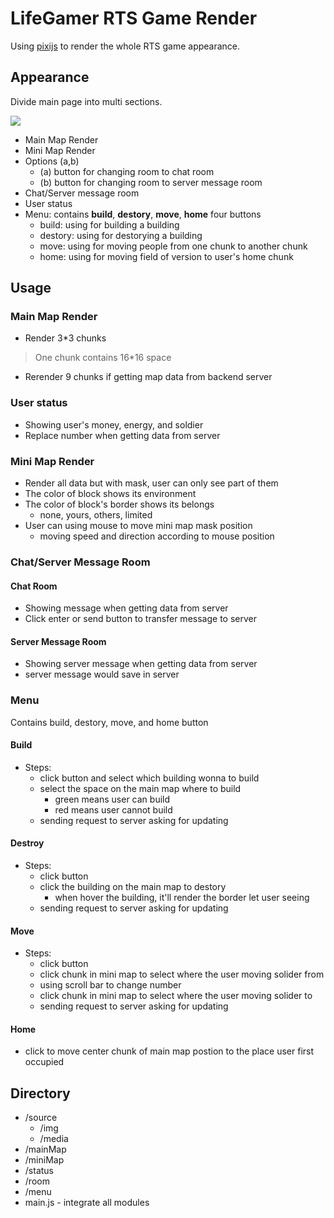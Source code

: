 # LifeGamer RTS Game Render

Using [pixijs](http://www.pixijs.com/) to render the whole RTS game appearance.

## Appearance

Divide main page into multi sections.

![](https://i.imgur.com/aQyDEXa.jpg)

- Main Map Render
- Mini Map Render
- Options (a,b)
    - (a) button for changing room to chat room
    - (b) button for changing room to server message room
- Chat/Server message room
- User status
- Menu: contains **build**, **destory**, **move**, **home** four buttons
    - build: using for building a building
    - destory: using for destorying a building
    - move: using for moving people from one chunk to another chunk
    - home: using for moving field of version to user's home chunk

## Usage

### Main Map Render

- Render 3*3 chunks
> One chunk contains 16*16 space
- Rerender 9 chunks if getting map data from backend server

### User status

- Showing user's money, energy, and soldier
- Replace number when getting data from server

### Mini Map Render

- Render all data but with mask, user can only see part of them
- The color of block shows its environment
- The color of block's border shows its belongs
    - none, yours, others, limited
- User can using mouse to move mini map mask position
    - moving speed and direction according to mouse position

### Chat/Server Message Room

#### Chat Room

- Showing message when getting data from server
- Click enter or send button to transfer message to server

#### Server Message Room

- Showing server message when getting data from server
- server message would save in server

### Menu

Contains build, destory, move, and home button

#### Build

- Steps:
    - click button and select which building wonna to build
    - select the space on the main map where to build
        - green means user can build
        - red means user cannot build
    - sending request to server asking for updating

#### Destroy

- Steps:
    - click button
    - click the building on the main map to destory
        - when hover the building, it'll render the border let user seeing
    - sending request to server asking for updating

#### Move

- Steps:
    - click button
    - click chunk in mini map to select where the user moving solider from
    - using scroll bar to change number
    - click chunk in mini map to select where the user moving solider to
    - sending request to server asking for updating

#### Home

- click to move center chunk of main map postion to the place user first occupied

## Directory

- /source
    - /img
    - /media
- /mainMap
- /miniMap
- /status
- /room
- /menu
- main.js - integrate all modules
